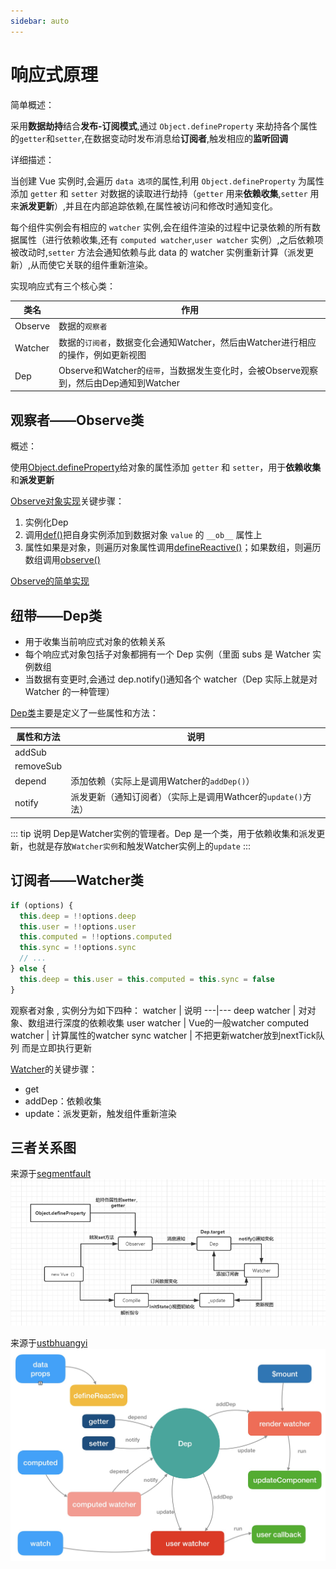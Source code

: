 ```yaml
---
sidebar: auto
---
```


# 响应式原理

简单概述：

采用**数据劫持**结合**发布-订阅模式**,通过 `Object.defineProperty` 来劫持各个属性的`getter`和`setter`,在数据变动时发布消息给**订阅者**,触发相应的**监听回调**

详细描述：

当创建 Vue 实例时,会遍历 `data 选项`的属性,利用 `Object.defineProperty` 为属性添加 `getter` 和 `setter` 对数据的读取进行劫持（`getter` 用来**依赖收集**,`setter` 用来**派发更新**）,并且在内部追踪依赖,在属性被访问和修改时通知变化。

每个组件实例会有相应的 `watcher` 实例,会在组件渲染的过程中记录依赖的所有数据属性（进行依赖收集,还有 `computed watcher`,`user watcher` 实例）,之后依赖项被改动时,`setter` 方法会通知依赖与此 data 的 watcher 实例重新计算（派发更新）,从而使它关联的组件重新渲染。

实现响应式有三个核心类：

类名| 作用
---|---
Observe | 数据的`观察者`
Watcher | 数据的`订阅者`，数据变化会通知Watcher，然后由Watcher进行相应的操作，例如更新视图
Dep | Observe和Watcher的`纽带`，当数据发生变化时，会被Observe观察到，然后由Dep通知到Watcher

## 观察者——Observe类

概述：

使用[Object.defineProperty](./component/defineProperty.md)给对象的属性添加 `getter` 和 `setter`，用于**依赖收集**和**派发更新**

[Observe对象实现](./component/Observer.md)关键步骤：

1. 实例化Dep
2. 调用[def()](./component/def.md)把自身实例添加到数据对象 `value` 的 `__ob__` 属性上
3. 属性如果是对象，则遍历对象属性调用[defineReactive()](./component/defineReactive.md)；如果数组，则遍历数组调用[observe()](./component/observe.md)

[Observe的简单实现](./component/my-observe.md)

## 纽带——Dep类

- 用于收集当前响应式对象的依赖关系
- 每个响应式对象包括子对象都拥有一个 Dep 实例（里面 subs 是 Watcher 实例数组
- 当数据有变更时,会通过 dep.notify()通知各个 watcher（Dep 实际上就是对 Watcher 的一种管理）

[Dep类](./dep/dep.md)主要是定义了一些属性和方法：

属性和方法 | 说明
---|---
addSub | 
removeSub | 
depend | 添加依赖（实际上是调用Watcher的`addDep()`）
notify | 派发更新（通知订阅者）（实际上是调用Wathcer的`update()`方法）

::: tip 说明
Dep是Watcher实例的管理者。Dep 是一个类，用于依赖收集和派发更新，也就是存放`Watcher实例`和触发Watcher实例上的`update`
:::

## 订阅者——Watcher类

```js
if (options) {
  this.deep = !!options.deep
  this.user = !!options.user
  this.computed = !!options.computed
  this.sync = !!options.sync
  // ...
} else {
  this.deep = this.user = this.computed = this.sync = false
}
```

观察者对象 , 实例分为如下四种：
watcher | 说明
---|---
deep watcher | 对对象、数组进行深度的依赖收集
user watcher | Vue的一般watcher
computed watcher | 计算属性的watcher
sync watcher | 不把更新watcher放到nextTick队列 而是立即执行更新
  
[Watcher](./watcher/watcher.md)的关键步骤：

- get
- addDep：依赖收集
- update：派发更新，触发组件重新渲染

## 三者关系图

来源于[segmentfault](https://segmentfault.com/a/1190000016208088)
![](./images/reactive2.png)

来源于[ustbhuangyi](https://ustbhuangyi.github.io/vue-analysis/v2/reactive/summary.html)
![](./images/reactive.png)
